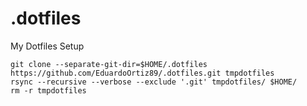 # .dotfiles
My Dotfiles
Setup
```properties
git clone --separate-git-dir=$HOME/.dotfiles https://github.com/EduardoOrtiz89/.dotfiles.git tmpdotfiles
rsync --recursive --verbose --exclude '.git' tmpdotfiles/ $HOME/
rm -r tmpdotfiles
```  
